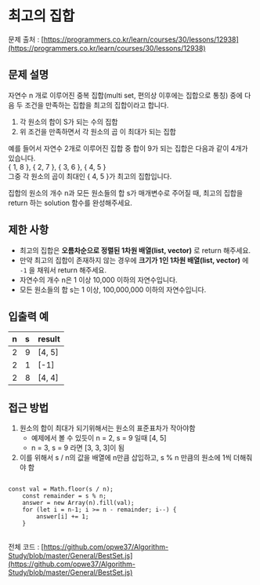 최고의 집합
=========
문제 출처 : [https://programmers.co.kr/learn/courses/30/lessons/12938](https://programmers.co.kr/learn/courses/30/lessons/12938)

## 문제 설명

자연수 n 개로 이루어진 중복 집합(multi set, 편의상 이후에는  집합으로 통칭) 중에 다음 두 조건을 만족하는 집합을 최고의 집합이라고 합니다.

1.  각 원소의 합이 S가 되는 수의 집합
2.  위 조건을 만족하면서 각 원소의 곱 이 최대가 되는 집합

예를 들어서 자연수 2개로 이루어진 집합 중 합이 9가 되는 집합은 다음과 같이 4개가 있습니다.  
{ 1, 8 }, { 2, 7 }, { 3, 6 }, { 4, 5 }  
그중 각 원소의 곱이 최대인 { 4, 5 }가 최고의 집합입니다.

집합의 원소의 개수 n과 모든 원소들의 합 s가 매개변수로 주어질 때, 최고의 집합을 return 하는 solution 함수를 완성해주세요.

## 제한 사항

-   최고의 집합은  **오름차순으로 정렬된 1차원 배열(list, vector)**  로 return 해주세요.
-   만약 최고의 집합이 존재하지 않는 경우에  **크기가 1인 1차원 배열(list, vector)**  에  `-1`  을 채워서 return 해주세요.
-   자연수의 개수 n은 1 이상 10,000 이하의 자연수입니다.
-   모든 원소들의 합 s는 1 이상, 100,000,000 이하의 자연수입니다.

## 입출력 예

|n|s|result|
|:---|:---|:---|
2|9|[4, 5]
2|1|[-1]
2|8|[4, 4]

## 접근 방법
1. 원소의 합이 최대가 되기위해서는 원소의 표준표차가 작아야함
	- 예제에서 볼 수 있듯이 n = 2, s = 9 일때 [4, 5]
	- n = 3, s = 9 라면 [3, 3, 3]이 됨
2. 이를 위해서 s / n의 값을 배열에 n만큼 삽입하고, s % n 만큼의 원소에 1씩 더해줘야 함

<pre>
<code>
const val = Math.floor(s / n);
    const remainder = s % n;
    answer = new Array(n).fill(val);
    for (let i = n-1; i >= n - remainder; i--) {
        answer[i] += 1;
    }
</code>
</pre>

전체 코드 : [https://github.com/opwe37/Algorithm-Study/blob/master/General/BestSet.js](https://github.com/opwe37/Algorithm-Study/blob/master/General/BestSet.js)
